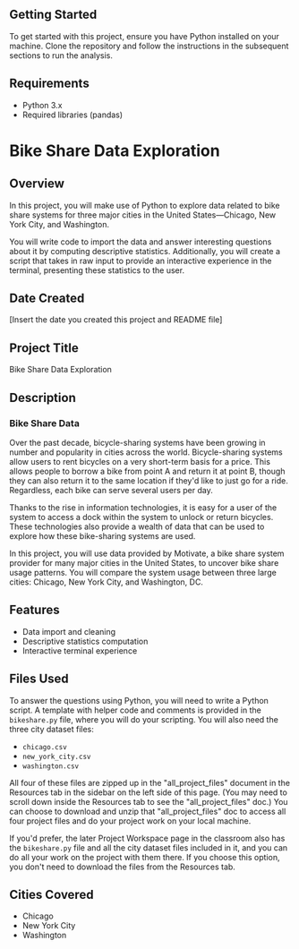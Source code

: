 ## Getting Started
To get started with this project, ensure you have Python installed on your machine. Clone the repository and follow the instructions in the subsequent sections to run the analysis.

## Requirements
- Python 3.x
- Required libraries (pandas)


# Bike Share Data Exploration

## Overview

In this project, you will make use of Python to explore data related to bike share systems for three major cities in the United States—Chicago, New York City, and Washington. 

You will write code to import the data and answer interesting questions about it by computing descriptive statistics. Additionally, you will create a script that takes in raw input to provide an interactive experience in the terminal, presenting these statistics to the user.

## Date Created
[Insert the date you created this project and README file]

## Project Title
Bike Share Data Exploration

## Description
### Bike Share Data

Over the past decade, bicycle-sharing systems have been growing in number and popularity in cities across the world. Bicycle-sharing systems allow users to rent bicycles on a very short-term basis for a price. This allows people to borrow a bike from point A and return it at point B, though they can also return it to the same location if they'd like to just go for a ride. Regardless, each bike can serve several users per day.

Thanks to the rise in information technologies, it is easy for a user of the system to access a dock within the system to unlock or return bicycles. These technologies also provide a wealth of data that can be used to explore how these bike-sharing systems are used.

In this project, you will use data provided by Motivate, a bike share system provider for many major cities in the United States, to uncover bike share usage patterns. You will compare the system usage between three large cities: Chicago, New York City, and Washington, DC.

## Features
- Data import and cleaning
- Descriptive statistics computation
- Interactive terminal experience

## Files Used
To answer the questions using Python, you will need to write a Python script. A template with helper code and comments is provided in the `bikeshare.py` file, where you will do your scripting. You will also need the three city dataset files:

- `chicago.csv`
- `new_york_city.csv`
- `washington.csv`

All four of these files are zipped up in the "all_project_files" document in the Resources tab in the sidebar on the left side of this page. (You may need to scroll down inside the Resources tab to see the "all_project_files" doc.) You can choose to download and unzip that "all_project_files" doc to access all four project files and do your project work on your local machine.

If you'd prefer, the later Project Workspace page in the classroom also has the `bikeshare.py` file and all the city dataset files included in it, and you can do all your work on the project with them there. If you choose this option, you don't need to download the files from the Resources tab.

## Cities Covered
- Chicago
- New York City
- Washington
